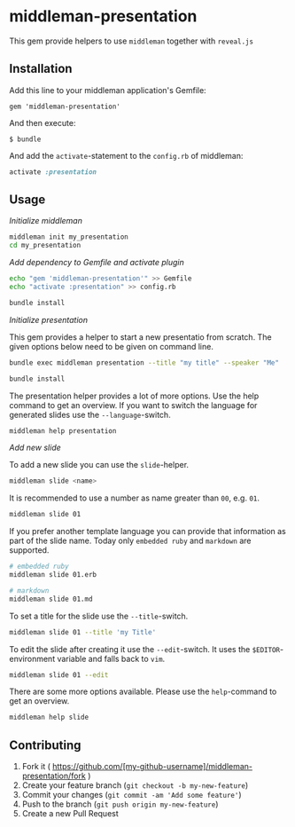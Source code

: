 # middleman-presentation

This gem provide helpers to use `middleman` together with `reveal.js`

## Installation

Add this line to your middleman application's Gemfile:

    gem 'middleman-presentation'

And then execute:

    $ bundle

And add the `activate`-statement to the `config.rb` of middleman:

```ruby
activate :presentation
```

## Usage

*Initialize middleman*

```bash
middleman init my_presentation
cd my_presentation
```

*Add dependency to Gemfile and activate plugin*

```bash
echo "gem 'middleman-presentation'" >> Gemfile
echo "activate :presentation" >> config.rb

bundle install
```

*Initialize presentation*

This gem provides a helper to start a new presentatio from scratch. The given
options below need to be given on command line.

```bash
bundle exec middleman presentation --title "my title" --speaker "Me"

bundle install
```

The presentation helper provides a lot of more options. Use the help command to
get an overview. If you want to switch the language for generated slides use
the `--language`-switch.

```bash
middleman help presentation
```

*Add new slide*

To add a new slide you can use the `slide`-helper.

```bash
middleman slide <name>
```

It is recommended to use a number as name greater than `00`, e.g. `01`.

```bash
middleman slide 01
```

If you prefer another template language you can provide that information as
part of the slide name. Today only `embedded ruby` and `markdown` are supported.

```bash
# embedded ruby
middleman slide 01.erb

# markdown
middleman slide 01.md
```

To set a title for the slide use the `--title`-switch.

```bash
middleman slide 01 --title 'my Title'
```

To edit the slide after creating it use the `--edit`-switch. It uses the
`$EDITOR`-environment variable and falls back to `vim`.

```bash
middleman slide 01 --edit
```

There are some more options available. Please use the `help`-command to get an
overview.

```bash
middleman help slide
```

## Contributing

1. Fork it ( https://github.com/[my-github-username]/middleman-presentation/fork )
2. Create your feature branch (`git checkout -b my-new-feature`)
3. Commit your changes (`git commit -am 'Add some feature'`)
4. Push to the branch (`git push origin my-new-feature`)
5. Create a new Pull Request
